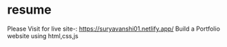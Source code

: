# resume

Please Visit for live site-: https://suryavanshi01.netlify.app/
Build a Portfolio website using html,css,js
